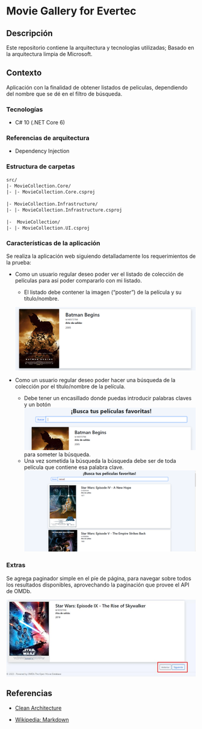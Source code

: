 # Movie Gallery for Evertec

## Descripción

Este repositorio contiene la arquitectura y tecnologías utilizadas; Basado en la arquitectura limpia de Microsoft.

## Contexto

Aplicación con la finalidad de obtener listados de peliculas, dependiendo del nombre que se dé en el filtro de búsqueda.

### Tecnologías

* C# 10 (.NET Core 6)


### Referencias de arquitectura

* Dependency Injection

### Estructura de carpetas

```
src/
|- MovieCollection.Core/
|- |- MovieCollection.Core.csproj

|- MovieCollection.Infrastructure/
|- |- MovieCollection.Infrastructure.csproj

|-  MovieCollection/
|- |- MovieCollection.UI.csproj
```


### Características de la aplicación

Se realiza la aplicación web siguiendo detalladamente los requerimientos de la prueba:

- Como un usuario regular deseo poder ver el listado de colección de películas para así
poder compararlo con mi listado.
  + El listado debe contener la imagen (“poster”) de la película y su título/nombre.

  ![Image text](./images/RequirementOne.png)
- Como un usuario regular deseo poder hacer una búsqueda de la colección por el 
título/nombre de la película.
  + Debe tener un encasillado donde puedas introducir palabras claves y un botón
  ![Image text](./images/RequirementTwo.png)
para someter la búsqueda.
  + Una vez sometida la búsqueda la búsqueda debe ser de toda película que 
contiene esa palabra clave.
![Image text](./images/RequirementThree.png)



### Extras

Se agrega paginador simple en el píe de página, para navegar sobre todos los resultados disponibles, aprovechando la paginación que provee el API de OMDb.

![Image text](./images/Extra.png)


## Referencias

- [Clean Architecture](https://learn.microsoft.com/en-us/dotnet/architecture/modern-web-apps-azure/common-web-application-architectures#clean-architecture)

- [Wikipedia: Markdown](http://wikipedia.org/wiki/Markdown)

